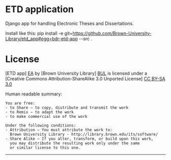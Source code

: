 ETD application
===============

Django app for handling Electronic Theses and Dissertations.

Install like this:
pip install -e git+https://github.com/Brown-University-Library/etd_app#egg=bdr-etd-app --src .

License
=======

[ETD app] [EA] by [Brown University Library] [BUL]
is licensed under a [Creative Commons Attribution-ShareAlike 3.0 Unported License] [CC BY-SA 3.0]

[EA]: https://github.com/Brown-University-Library/etd_app
[BUL]: http://library.brown.edu/its/software/
[CC BY-SA 3.0]: http://creativecommons.org/licenses/by-sa/3.0/

Human readable summary:

    You are free:
    - to Share — to copy, distribute and transmit the work
    - to Remix — to adapt the work
    - to make commercial use of the work

    Under the following conditions:
    - Attribution — You must attribute the work to:
      Brown University Library - http://library.brown.edu/its/software/
    - Share Alike — If you alter, transform, or build upon this work,
      you may distribute the resulting work only under the same
      or similar license to this one.

---
